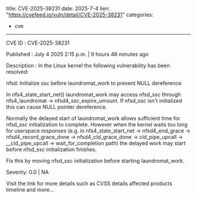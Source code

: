  
title: CVE-2025-38231
date: 2025-7-4
lien: "https://cvefeed.io/vuln/detail/CVE-2025-38231"
categories:
  - cve
---

CVE ID : CVE-2025-38231

Published :  July 4
2025
2:15 p.m. | 9 hours
46 minutes ago

Description : In the Linux kernel
the following vulnerability has been resolved:

nfsd: Initialize ssc before laundromat_work to prevent NULL dereference

In nfs4_state_start_net()
laundromat_work may access nfsd_ssc through
nfs4_laundromat -> nfsd4_ssc_expire_umount. If nfsd_ssc isn't initialized
this can cause NULL pointer dereference.

Normally the delayed start of laundromat_work allows sufficient time for
nfsd_ssc initialization to complete. However
when the kernel waits too
long for userspace responses (e.g. in nfs4_state_start_net ->
nfsd4_end_grace -> nfsd4_record_grace_done -> nfsd4_cld_grace_done ->
cld_pipe_upcall -> __cld_pipe_upcall -> wait_for_completion path)
the
delayed work may start before nfsd_ssc initialization finishes.

Fix this by moving nfsd_ssc initialization before starting laundromat_work.

Severity: 0.0 | NA

Visit the link for more details
such as CVSS details
affected products
timeline
and more...
